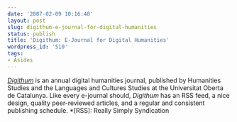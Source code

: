 ```yaml
---
date: '2007-02-09 10:16:48'
layout: post
slug: digithum-e-journal-for-digital-humanities
status: publish
title: 'Digithum: E-Journal for Digital Humanities'
wordpress_id: '510'
tags:
- Asides
---
```


[_Digithum_](http://digithum.uoc.edu/eng/) is an annual digital humanities journal, published by Humanities Studies and the Languages and Cultures Studies  at the Universitat Oberta de Catalunya. Like every e-journal should, _Digithum_ has an RSS feed, a nice design, quality peer-reviewed articles, and a regular and consistent publishing schedule.
  *[RSS]: Really Simply Syndication
